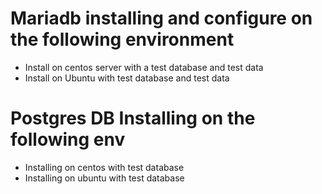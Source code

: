 # Mariadb installing and configure on the following environment
- Install on centos server with a test database and test data
- Install on Ubuntu with test database and test data

# Postgres DB Installing on the following env
- Installing on centos with test database
- Installing on ubuntu with test database

